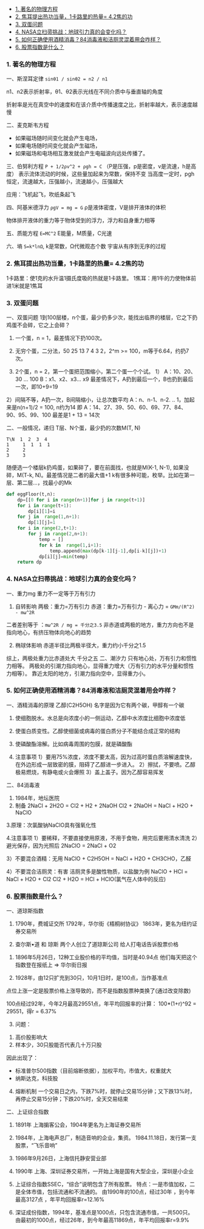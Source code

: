 - [1. 著名的物理方程](#1-著名的物理方程)
- [2. 焦耳提出热功当量，1卡路里的热量= 4.2焦的功](#2-焦耳提出热功当量1卡路里的热量-42焦的功)
- [3. 双蛋问题](#3-双蛋问题)
- [4. NASA立扫帚挑战：地球引力真的会变化吗？](#4-nasa立扫帚挑战地球引力真的会变化吗)
- [5. 如何正确使用酒精消毒？84消毒液和洁厕灵混着用会咋样？](#5-如何正确使用酒精消毒84消毒液和洁厕灵混着用会咋样)
- [6. 股票指数是什么？](#6-股票指数是什么)

### 1. 著名的物理方程
一、斯涅耳定律
`sinθ1 / sinθ2 = n2 / n1`

n1、n2表示折射率，θ1、θ2表示光线在不同介质中与垂直轴的角度

折射率是光在真空中的速度和在该介质中传播速度之比，折射率越大，表示速度越慢

二、麦克斯韦方程
- 如果磁场随时间变化就会产生电场，
- 如果电场随时间变化就会产生磁场，
- 如果磁场和电场相互激发就会产生电磁波向远处传播了。

三、伯努利方程
`P + 1/2ρv^2 + ρgh = C` （P是压强，p是密度，v是流速，h是高度）
表示流体流动的时候，这些量加起来为常数，保持不变
当高度一定时，pgh恒定，流速越大，压强越小，流速越小，压强越大

应用：飞机起飞，吹纸条起飞

四、阿基米德浮力
`ρgV = mg = G`
ρ是液体密度，V是排开液体的体积

物体排开液体的重力等于物体受到的浮力，浮力和自身重力相等

五、质能方程
`E=MC^2`
E能量，M质量，C光速

六、墒
`S=k*lnΩ`, k是常数，Ω代微观态个数
宇宙从有序到无序的过程



### 2. 焦耳提出热功当量，1卡路里的热量= 4.2焦的功
1卡路里：使1克的水升温1摄氏度吸的热就是1卡路里。
1焦耳：用1牛的力使物体前进1米就是1焦耳



### 3. 双蛋问题
一、双蛋问题
1到100层楼，n个蛋，最少扔多少次，能找出临界的楼层，它之下扔鸡蛋不会碎，它之上会碎？

1. 一个蛋，n = 1，最差情况下扔100次。
2. 无穷个蛋，二分法，50 25 13 7 4 3 2，2^m >= 100，m等于6.64，约扔7次。

3. 2个蛋，n = 2，第一个蛋把范围缩小，第二个蛋一个个试。
1）
A：10、20、30 ... 100
B：x1、x2、x3... x9
最差情况下，A扔到最后一个，B也扔到最后一次，即10+9=19

2）间隔不等，A扔一次，B间隔缩小，让总次数平均
A：n、n-1、n-2. .. 1，加起来是n(n+1)/2 = 100, n约为14
即 A：14、27、39、50、60、69、77、84、90、95、99、100
最差是1 + 13 = 14次

二、一般情况，递归
T层、N个蛋，最少扔的次数M(T, N)
```
T\N  1  2  3  4
1     1  1  1  1
2     2
3     3
```
随便选一个楼层k扔鸡蛋，如果碎了，要在前面找，也就是M(K-1, N-1),  如果没碎，M(T-k, N)。最差情况是二者的最大值+1
k有很多种可能，枚举。比如在第一层、第二层...，找最小的Mk
```python
def eggFloor(t,n):
    dp=[[0 for i in range(n+1)]for j in range(t+1)]
    for i in range(t+1):
        dp[i][1]=i
    for j in  range(1,n+1):
        dp[1][j]=1
    for i in range(2,t+1):
        for j in range(2,n+1):
            temp = []
            for k in  range(1,i+1):
                temp.append(max(dp[k-1][j-1],dp[i-k][j])+1)
            dp[i][j]=min(temp)
    return dp
```



### 4. NASA立扫帚挑战：地球引力真的会变化吗？
一、重力mg
重力不一定等于万有引力
1. 自转影响
两极：重力=万有引力
赤道：重力=万有引力 - 离心力 = `GMm/(R^2) - mω^2R`

二者差别等于 ：`mω^2R / mg = 千分之3.5`
非赤道或两极的地方，重力方向也不是指向地心，有挤压物体向地心的趋势

2. 椭球体影响
赤道半径比两极半径大，重力约小千分之1.5

综上，两极处重力比赤道处大 千分之五
二、潮汐力
只有地心处，万有引力和惯性力相等。
两极处的引潮力指向地心，显得重力增大（万有引力的水平分量和惯性力相等）。
靠近太阳的地方，引潮力指向空中，显得重力小。



### 5. 如何正确使用酒精消毒？84消毒液和洁厕灵混着用会咋样？
一、酒精消毒的原理
乙醇(C2H5OH) 名字是因为它有两个碳，甲醇有一个碳
1. 使细胞脱水。水总是向浓度小的一侧运动，乙醇中水浓度比细胞中浓度低
2. 使蛋白质变性。乙醇使细菌或病毒的蛋白质分子不能结合成正常的结构
3. 使磷酸酯溶解。比如病毒周围的包膜，就是磷酸酯

4. 注意事项
1）要用75%浓度，浓度不要太高，因为过高时蛋白质溶解速度快，在外边形成一层致密的膜，阻碍了乙醇进一步进入。
2）擦拭，不要喷。乙醇极易燃烧，有静电或火会爆照
3）盖上盖子。因为乙醇容易挥发

二、84消毒液
1. 1984年，地坛医院
2. 制备
2NaCl + 2H2O = Cl2 + H2 + 2NaOH
Cl2 + 2NaOH = NaCl + H2O + NaClO

3.原理：次氯酸钠NaClO具有强氧化性

4.注意事项
1）要稀释，不要直接使用原液，不用于食物，用完后要用清水清洗
2）避光保存，因为光照后 2NaClO = 2NaCl + O2

3）不要混合酒精：无用
NaClO + C2H5OH = NaCl + H2O + CH3CHO，乙醛

4）不要混合洁厕灵：有害
洁厕灵多是酸性物质，以盐酸为例
NaClO + HCl = NaCl + H2O + Cl2
Cl2 + H2O = HCl + HClO(氯气在人体中的反应)



### 6. 股票指数是什么？
一、道琼斯指数
1. 1790年，费城证交所
1792年，华尔街《梧桐树协议》
1863年，更名为纽约证券交易所

2. 查尔斯•道 和 琼斯 两个人创立了道琼斯公司
给人打电话告诉股票价格
1) 1896年5月26日，12种工业股价格的平均值，当时是40.94点
他们每天把这个指数登在报纸上 => 华尔街日报

2) 1928年，由12只扩充到30只，10月1日时，是100点，当作基准点

点位上涨一定是股票价格上涨导致的，而不是指数股票种类换了(通过改变除数)

100点经过92年，今年2月最高29551点，年平均回报率的计算：
100*(1+r)^92 = 29551，得r = 6.37%

3. 问题：
1) 高价股影响大  
2) 样本少，30只股能否代表几十万只股

因此出现了：
- 标准普尔500指数（目前熔断依据），加权平均，市值大，权重就大
- 纳斯达克，科技股

4. 熔断机制
一个交易日之内，下跌7%时，就停止交易15分钟；又下跌13%时，再停止交易15分钟；下跌20%时，全天交易结束

二、上证综合指数
1. 1891年 上海掮客公会，1904年更名为上海证券交易所
2. 1984年，上海电声总厂，制造音响的企业，集资。 1984.11.18日，发行第一支股票，“飞乐音响”
3. 1986年9月26日，上海信托静安营业部
4. 1990年 上海、深圳证券交易所，一开始上海是国有大型企业，深圳是小企业

5. 上证综合指数SSEC，“综合”说明包含了所有股票。
特点：一是市值加权，二是全体市值，包括流通和不流通的。
由1990年的100点，经过30年 ，到今年最高3127点 ，年平均回报率r=12.16%

6. 深证成份指数，1994年，基准点是1000点，只包含流通市值，一共500只。
由最初的1000点，经过26年，到今年最高11869点，年平均回报率r=9.9%
